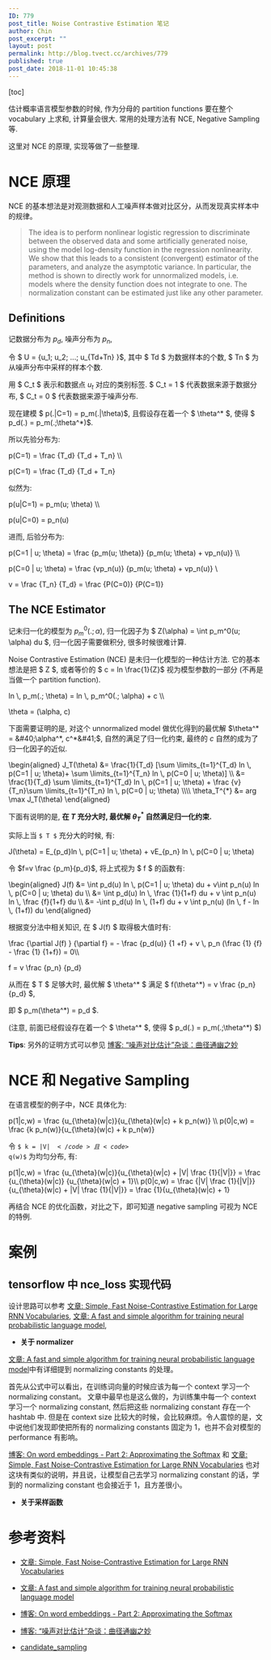 ```yaml
---
ID: 779
post_title: Noise Contrastive Estimation 笔记
author: Chin
post_excerpt: ""
layout: post
permalink: http://blog.tvect.cc/archives/779
published: true
post_date: 2018-11-01 10:45:38
---
```

[toc]

估计概率语言模型参数的时候, 作为分母的 partition functions 要在整个 vocabulary 上求和, 计算量会很大. 常用的处理方法有 NCE, Negative Sampling 等.

这里对 NCE 的原理, 实现等做了一些整理.

<!--more-->

<h1>NCE 原理</h1>

NCE 的基本想法是对观测数据和人工噪声样本做对比区分，从而发现真实样本中的规律。

<blockquote>
  The idea is to perform nonlinear logistic regression to discriminate between the observed data and some artificially generated noise, using the model log-density function in the regression nonlinearity. We show that this leads to a consistent (convergent) estimator of the parameters, and analyze the asymptotic variance. In particular, the method is shown to directly work for unnormalized models, i.e. models where the density function does not integrate to one. The normalization constant can be estimated just like any other parameter.
</blockquote>

<h2>Definitions</h2>

记数据分布为 $p_d$, 噪声分布为 $p_n$,

令 $ U = &#123;u_1; u_2; ...; u_{Td+Tn} &#125;$, 其中 $ Td $ 为数据样本的个数, $ Tn $ 为从噪声分布中采样的样本个数.

用 $ C_t $ 表示和数据点 $u_t$ 对应的类别标签. $ C_t = 1 $ 代表数据来源于数据分布, $ C_t = 0 $ 代表数据来源于噪声分布.

现在建模 $ p(.|C=1) = p_m(.|\theta)$, 且假设存在着一个 $ \theta^* $, 使得 $ p_d(.) = p_m(.;\theta^*)$.

所以先验分布为:

<div class="katex math multi-line no-emojify">p(C=1) = \frac {T_d} {T_d + T_n} \\

p(C=1) = \frac {T_d} {T_d + T_n}
</div>

似然为:

<div class="katex math multi-line no-emojify">p(u|C=1) = p_m(u; \theta) \\

p(u|C=0) = p_n(u)
</div>

进而, 后验分布为:

<div class="katex math multi-line no-emojify">p(C=1 | u; \theta) = \frac {p_m(u; \theta)} {p_m(u; \theta) + vp_n(u)} \\

p(C=0 | u; \theta) = \frac {vp_n(u)} {p_m(u; \theta) + vp_n(u)} \\

v = \frac {T_n} {T_d} = \frac {P(C=0)} {P(C=1)}
</div>

<h2>The NCE Estimator</h2>

记未归一化的模型为 $p_m^0(.; \alpha)$, 归一化因子为 $ Z(\alpha) = \int p_m^0(u; \alpha) du $, 归一化因子需要做积分, 很多时候很难计算.

Noise Contrastive Estimation (NCE) 是未归一化模型的一种估计方法. 它的基本想法是把 $ Z $, 或者等价的 $ c = ln \frac{1}{Z}$ 视为模型参数的一部分 (不再是当做一个 partition function).

<div class="katex math multi-line no-emojify">ln \, p_m(.; \theta) = ln \, p_m^0(.; \alpha) + c \\

\theta = (\alpha, c)
</div>

下面需要证明的是, 对这个 unnormalized model 做优化得到的最优解 $\theta^* = &#40;\alpha^*, c^*&#41;$, 自然的满足了归一化约束, 最终的 $c$ 自然的成为了归一化因子的近似.

<div class="katex math multi-line no-emojify">\begin{aligned}
J_T(\theta) &amp;= \frac{1}{T_d} [\sum \limits_{t=1}^{T_d} ln \, p(C=1 | u; \theta)+ \sum \limits_{t=1}^{T_n} ln \, p(C=0 | u; \theta)] \\
&amp;= \frac{1}{T_d} \sum \limits_{t=1}^{T_d} ln \, p(C=1 | u; \theta) + \frac {v} {T_n}\sum \limits_{t=1}^{T_n} ln \, p(C=0 | u; \theta) \\\\
\theta_T^{*} &amp;= arg \max J_T(\theta)
\end{aligned}
</div>

下面有说明的是, <strong>在 $T$ 充分大时, 最优解 $\theta_T^{*}$ 自然满足归一化约束.</strong>

实际上当 <code>$ T $</code> 充分大的时候, 有:

<div class="katex math multi-line no-emojify">J(\theta) = E_{p_d}ln \, p(C=1 | u; \theta) + vE_{p_n} ln \, p(C=0 | u; \theta)
</div>

令 $f=v \frac {p_m}{p_d}$, 将上式视为 $ f $ 的函数有:

<div class="katex math multi-line no-emojify">\begin{aligned}
J(f) &amp;= \int p_d(u) ln \, p(C=1 | u; \theta) du + v\int p_n(u) ln \, p(C=0 | u; \theta) du \\
&amp;= \int p_d(u) ln \, \frac {1}{1+f} du + v \int p_n(u) ln \, \frac {f}{1+f} du \\
&amp;= -\int p_d(u) ln \, (1+f) du + v \int p_n(u) (ln \, f - ln \, (1+f)) du
\end{aligned}
</div>

根据变分法中相关知识, 在 $ J(f) $ 取得极大值时有:

<div class="katex math multi-line no-emojify">\frac {\partial J(f) } {\partial f} = - \frac {p_d(u)} {1 +f} + v \, p_n (\frac {1} {f} - \frac {1} {1+f}) = 0\\

f = v \frac {p_n} {p_d}
</div>

从而在 $ T $ 足够大时, 最优解 $ \theta^* $ 满足 $ f(\theta^*) =  v \frac {p_n} {p_d} $,

即 $ p_m(\theta^*) = p_d $.

(注意, 前面已经假设存在着一个 $ \theta^* $, 使得 $ p_d(.) = p_m(.;\theta^*) $)

<strong>Tips</strong>: 另外的证明方式可以参见 <a href="https://spaces.ac.cn/archives/5617">博客: “噪声对比估计”杂谈：曲径通幽之妙</a>

<h1>NCE 和 Negative Sampling</h1>

在语言模型的例子中，NCE 具体化为:

<div class="katex math multi-line no-emojify">p(1|c,w) = \frac {u_{\theta}(w|c)}{u_{\theta}(w|c) + k p_n(w)} \\
p(0|c,w) = \frac {k p_n(w)}{u_{\theta}(w|c) + k p_n(w)}
</div>

令 <code>$ k = |V| $</code> 且 <code>$ q(w)$</code> 为均匀分布, 有:

<div class="katex math multi-line no-emojify">p(1|c,w) = \frac {u_{\theta}(w|c)}{u_{\theta}(w|c) + |V| \frac {1}{|V|}} = \frac {u_{\theta}(w|c)} {u_{\theta}(w|c) + 1}\\
p(0|c,w) = \frac {|V| \frac {1}{|V|}}{u_{\theta}(w|c) + |V| \frac {1}{|V|}} = \frac {1}{u_{\theta}(w|c) + 1}
</div>

再结合 NCE 的优化函数，对比之下，即可知道 negative sampling 可视为 NCE 的特例.

<h1>案例</h1>

<h2>tensorflow 中 nce_loss 实现代码</h2>

设计思路可以参考 <a href="http://www.aclweb.org/anthology/N16-1145">文章: Simple, Fast Noise-Contrastive Estimation for Large RNN Vocabularies</a>, <a href="https://arxiv.org/abs/1206.6426">文章: A fast and simple algorithm for training neural probabilistic language model</a>,

<ul>
<li><strong>关于 normalizer</strong></li>
</ul>

<a href="https://arxiv.org/abs/1206.6426">文章: A fast and simple algorithm for training neural probabilistic language model</a>中有详细提到 normalizing constants 的处理。

首先从公式中可以看出，在训练词向量的时候应该为每一个 context 学习一个 normalizing constant。 文章中最早也是这么做的，为训练集中每一个 context 学习一个 normalizing constant, 然后把这些 normalizing constant 存在一个 hashtab 中. 但是在 context size 比较大的时候，会比较麻烦。令人震惊的是，文中说他们发现即使把所有的 normalizing constants 固定为 1，也并不会对模型的 performance 有影响。

<a href="http://ruder.io/word-embeddings-softmax/index.html">博客: On word embeddings - Part 2: Approximating the Softmax</a> 和 <a href="http://www.aclweb.org/anthology/N16-1145">文章: Simple, Fast Noise-Contrastive Estimation for Large RNN Vocabularies</a> 也对这块有类似的说明，并且说，让模型自己去学习 normalizing constant 的话，学到的 normalizing constant 也会接近于 1，且方差很小。

<ul>
<li><strong>关于采样函数</strong></li>
</ul>

<h1>参考资料</h1>

<ul>
<li><p><a href="http://www.aclweb.org/anthology/N16-1145">文章: Simple, Fast Noise-Contrastive Estimation for Large RNN Vocabularies</a></p></li>
<li><p><a href="https://arxiv.org/abs/1206.6426">文章: A fast and simple algorithm for training neural probabilistic language model</a></p></li>
<li><p><a href="http://ruder.io/word-embeddings-softmax/index.html">博客: On word embeddings - Part 2: Approximating the Softmax</a></p></li>
<li><p><a href="https://spaces.ac.cn/archives/5617">博客: “噪声对比估计”杂谈：曲径通幽之妙</a></p></li>
<li><p><a href="">candidate_sampling</a></p></li>
</ul>